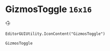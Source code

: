 # GizmosToggle `16x16`
<img src="/img/GizmosToggle.png" width=16 height=16>

``` CSharp
EditorGUIUtility.IconContent("GizmosToggle")
```
```
GizmosToggle
```
